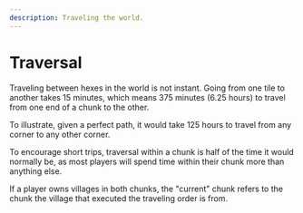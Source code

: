 ```yaml
---
description: Traveling the world.
---
```


# Traversal

Traveling between hexes in the world is not instant. Going from one tile to another takes 15 minutes, which means 375 minutes \(6.25 hours\) to travel from one end of a chunk to the other.

To illustrate, given a perfect path, it would take 125 hours to travel from any corner to any other corner.

To encourage short trips, traversal within a chunk is half of the time it would normally be, as most players will spend time within their chunk more than anything else. 

If a player owns villages in both chunks, the "current" chunk refers to the chunk the village that executed the traveling order is from.

